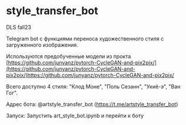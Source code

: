 # style_transfer_bot
DLS fall23

Telegram bot с функциями переноса художественного стиля с загруженного изображения. 

Используются предобученные модели из прокта [https://github.com/junyanz/pytorch-CycleGAN-and-pix2pix/](https://github.com/junyanz/pytorch-CycleGAN-and-pix2pix/)https://github.com/junyanz/pytorch-CycleGAN-and-pix2pix/

Всего доступно 4 стиля: "Клод Моне", "Поль Сезанн", "Укиё-э", "Ван Гог".

Адрес бота: @artstyle_transfer_bot (https://t.me/artstyle_transfer_bot)

Запуск:
Запустить art_style_bot.ipynb и перейти к боту
